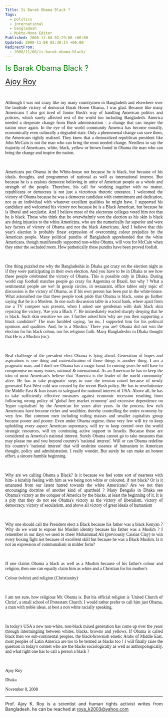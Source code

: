 ```yaml
---
Title: Is Barak Obama Black ?
Tags:
  - politics
  - international
  - bangladesh
  - Mukto-Mona Editor
Published: 2008-11-08 02:29:06 +06:00
Updated: 2008-11-08 02:30:14 +06:00
RedirectFrom:
  - 2008/11/08/is-barak-obama-black/
---
```



<p align="justify"><font size="5" color="#008000">Is Barak Obama Black ? </font></p>
<p align="justify"><font size="5" color="#008000"><a href="https://muktomona.com/Articles/ajoy/">Ajoy Roy</a></font></p>
<p align="justify">&nbsp;</p>
<p align="justify"><font face="Verdana">Although I was not crazy like my many countrymen in Bangladesh and elsewhere over the landside victory of democrat Barak Hosen Obama, I was glad. Because like many Americans I also got tired of Junior Bush's way of handling American politics and policies, which surely affected rest of the world too including Bangladesh. America needed a desperate change from Bush administration - a change that can inspire the nation once again. In the eye of the world community America has become morally, economically even culturally a degraded state. Only a phenomenal change can save them, the Americans rightly realized. They knew that a demoralized republican president like John McCain is not the man who can bring the most needed change. Needless to say the majority of Americans, white, black, yellow or brown found in Obama the man who can bring the change and inspire the nation. </font></p>
<p align="justify">&nbsp;</p>
<p align="justify"><font face="Verdana">Americans put Obama in the White-house not because he is black, but because of his ideals, thoughts, and programmes of national as well as international interest. But because he is a zealous democrat believing in unity of American people as a whole and strength of the people. Therefore, his call for working together with no matter, republicans or democrats is not just a victorious rhetoric utterance. I welcomed the victory of Obama because he was a democrat candidate with commitment and dedication, not as an individual with whatever excellent qualities he might have. I supported his candidacy and welcomed his victory not because he is a Black American, but because he is liberal and secularist. And I believe most of the electorate colleges voted him not that he is black. Those who think that he overwhelmly won the election as his skin is black are doing injustice to the white Americans, who are the numerically far superior and were key factors of victory of Obama and not the black Americans. And I believe that this year's election is probably finest expression of overcoming colour prejudice by the American people. Many political pundits of Bangladesh apprehended that the white Americans, though manifestedly supported non-white Obama, will vote for McCain when they enter the secluded room. How pathetically these pundits have been proved foolish. </font></p>
<p align="justify">&nbsp;</p>
<p align="justify"><font face="Verdana">One thing puzzled me why the Bangladeshis in Dhaka got crazy on the election night as if they were participating in their own election. And you have to be in Dhaka to see how these people celebrated the victory of Obama. This is possible only in Dhaka. During world cup football matches people go crazy for Argentina or Brazil, but why ? What a sentimental people are we! In gossip circles, in restaurant, office tables only topic of discussion is the victory of Obama, as if his own person has been put in the white-house. What astonished me that these people took pride that Obama is black, some go further saying that he is a Moslem. In one such discussion table in a local bank, where apart from me a TV compeer was present, when I asked one gentleman with dark black skin rejoicing the victory, 'Are you a Black ?'. He immediately reacted sharply denying that he is black. Such skin sensitive we are. I further asked him 'why are you then supporting a black candidate?' The man fumbled saying, 'no no, I supported him for his political opinions and qualities. And, he is a Muslim.' There you are! Obama did not win the election for his black colour, nor his religious faith. Many Bangladeshis in Dhaka thought that He is a Muslim (sic). </font></p>
<p align="justify">&nbsp;</p>
<p align="justify"><font face="Verdana">Real challenge of the president elect Obama is lying ahead. Generation of hopes and aspirations is one thing and materialization of those things is another thing. I am a pragmatic man, and I don't see Obama has a magic band. In coming years he will have to compromise on many issues, national &amp; international. As an American he has to keep the idea of most American's believe that 'America is the leader of the world community' alive. He has to take pragmatic steps to ease the tension raised because of newly generated East-West cold war created by the recent Bush policy. He has to revolutionize the Middle East &amp; Iran issues to safeguard the national interest of USA. Above all, he has to take sufficiently effective measures against economic recession resulting from following wrong policy of 'global free market economy' and excessive dependence on 'hyper capitalism' by the American for years after years. In the process, few rich Americans have become richer and wealthier, thereby controlling the entire economy by very few. But common men including toiling masses and smaller capitalists group became poorer and poorer. Even under Obama regime, these very few will try to keep upholding every aspect American supremacy, will try to keep control over the world strategic resources, will try continuing active support to Israelis. Because these are considered as America's national interest. Surely Obama cannot go to take measures that may please me and you beyond country's 'national interest'. Will or can Obama redefine his country's 'national interest' that will enshrine essence of humanism in American thought, policy and administration. I really wonder. But surely he can make an honest effort, a sincere humble beginning. </font></p>
<p align="justify">&nbsp;</p>
<p align="justify"><font face="Verdana">Why are we calling Obama a Black? Is it because we feel some sort of nearness with him- a kinship feeling with him as we being non white or coloured, if not black? Or is it emanated from our latent hatred towards the white Americans? Are we not then encouraging doctrine of another kind of apartheid ? Many Bengalis in Dhaka see Obama's victory as the conquer of America by the blacks, at least the beginning of it. It is a pity that they do not see Obama's victory as the victory of liberalism, victory of democracy, victory of secularism, and above all victory of great ideals of humanism </font></p>
<p align="justify">&nbsp;</p>
<p align="justify"><font face="Verdana">Why one should call the President elect a Black because his father was a black Kenyan ? Why do we want to expose his Muslim identity because his father was a Muslim ? I remember in our days we used to cheer Mohammad Ali (previously Cassias Clay) to win every boxing fight not because of excellent skill but because he was a Black Muslim. Is it not an expression of communalism in milder form? </font></p>
<p align="justify">&nbsp;</p>
<p align="justify"><font face="Verdana">If one claims Obama a black as well as a Muslim because of his father's colour and religion, then one can equally claim him as white and a Christian for his mother's </font></p>
<p align="justify"><font face="Verdana">Colour (white) and religion (Christianity) </font></p>
<p align="justify">&nbsp;</p>
<p align="justify"><font face="Verdana">I am not sure, how religious Mr. Obama is. But his official religion is 'United Church of Christ', a small school of Protestant Church. I would rather prefer to call him just Obama, a man with noble ideas, at best a non white racially speaking. </font></p>
<p align="justify">&nbsp;</p>
<p align="justify"><font face="Verdana">In today's USA a new non-white, non-black mixed generation has come up over the years through intermingling between whites, blacks, browns and yellows. If Obama is called black then we sub-continental peoples, the black-brownish emetic Arabs of Middle East, most peoples of Latin America are too to be termed as blacks too ! I will finally raise the question in today's contest who are the blacks sociologically as well as anthropologically, and what right one has to call a person a black ? </font></p>
<p align="justify">&nbsp;</p>
<p align="justify"><font face="Verdana">Ajoy Roy </font></p>
<p align="justify"><font face="Verdana">Dhaka </font></p>
<p align="justify"><font face="Verdana">November 8, 2008 </font></p>

<hr align="justify" />
<p align="justify">Prof. Ajoy K. Roy is a scientist and human rights activist writes from Bangladesh. he can be reached at <a href="mailto:roya_k2003@yahoo.com">roya_k2003@yahoo.com</a></p>

